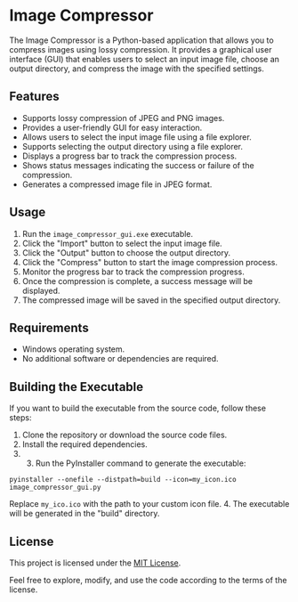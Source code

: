 # Image Compressor

The Image Compressor is a Python-based application that allows you to compress images using lossy compression. It provides a graphical user interface (GUI) that enables users to select an input image file, choose an output directory, and compress the image with the specified settings.

## Features

- Supports lossy compression of JPEG and PNG images.
- Provides a user-friendly GUI for easy interaction.
- Allows users to select the input image file using a file explorer.
- Supports selecting the output directory using a file explorer.
- Displays a progress bar to track the compression process.
- Shows status messages indicating the success or failure of the compression.
- Generates a compressed image file in JPEG format.

## Usage

1. Run the `image_compressor_gui.exe` executable.
2. Click the "Import" button to select the input image file.
3. Click the "Output" button to choose the output directory.
4. Click the "Compress" button to start the image compression process.
5. Monitor the progress bar to track the compression progress.
6. Once the compression is complete, a success message will be displayed.
7. The compressed image will be saved in the specified output directory.

## Requirements

- Windows operating system.
- No additional software or dependencies are required.

## Building the Executable

If you want to build the executable from the source code, follow these steps:

1. Clone the repository or download the source code files.
2. Install the required dependencies.
3. 3. Run the PyInstaller command to generate the executable:

```shell
pyinstaller --onefile --distpath=build --icon=my_icon.ico image_compressor_gui.py
```
Replace `my_ico.ico` with the path to your custom icon file.
4. The executable will be generated in the "build" directory.

## License

This project is licensed under the [MIT License](LICENSE).

Feel free to explore, modify, and use the code according to the terms of the license.

